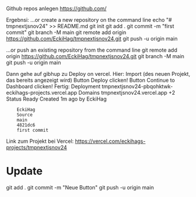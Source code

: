 Github repos anlegen
https://github.com/

Ergebnsi:
…or create a new repository on the command line
echo "# tmpnextjsnov24" >> README.md
git init
git add .
git commit -m "first commit"
git branch -M main
git remote add origin https://github.com/EckiHag/tmpnextjsnov24.git
git push -u origin main

…or push an existing repository from the command line
git remote add origin https://github.com/EckiHag/tmpnextjsnov24.git
git branch -M main
git push -u origin main

Dann gehe auf gibhup zu Deploy on vercel.
Hier: Import (des neuen Projekt, das bereits angezeigt wird)
Button Deploy clicken!
Button Continue to Dashboard clicken!
Fertig:
        Deployment
        tmpnextjsnov24-pbqohktwk-eckihags-projects.vercel.app
        Domains
        tmpnextjsnov24.vercel.app
        +2
        Status
        Ready
        Created
        1m ago by EckiHag

        EckiHag
        Source
        main
        4821dc6
        first commit

Link zum Projekt bei Vercel: https://vercel.com/eckihags-projects/tmpnextjsnov24


# Update
git add .
 git commit -m "Neue Button"
 git push -u origin main
 